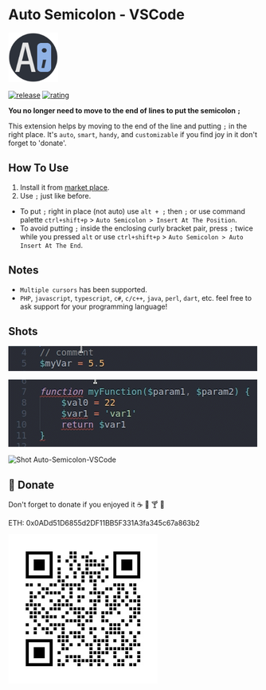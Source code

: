 # Auto Semicolon - VSCode
<img src="https://github.com/myaaghubi/Auto-Semicolon-VSCode/blob/main/icon.png?raw=true" alt="Icon Auto Semicolon VSCode" width="100">

[![release](https://img.shields.io/github/release/myaaghubi/Auto-Semicolon-VSCode.svg?style=for-the-badge&logo=github&logoColor=white&colorA=2b303b&colorB=00e8c6)](https://github.com/myaaghubi/Auto-Semicolon-VSCode/releases/latest)
[![rating](https://img.shields.io/visual-studio-marketplace/stars/myaaghubi.auto-semicolon-vscode?style=for-the-badge&logo=reverbnation&logoColor=white&colorA=2b303b&colorB=FFE66D)](https://marketplace.visualstudio.com/items?itemName=myaaghubi.auto-semicolon-vscode)

**You no longer need to move to the end of lines to put the semicolon `;`**

This extension helps by moving to the end of the line and putting `;` in the right place. It's `auto`, `smart`, `handy`, and `customizable` if you find joy in it don't forget to 'donate'.

## How To Use
1. Install it from [market place](https://marketplace.visualstudio.com/items?itemName=myaaghubi.auto-semicolon-vscode).
2. Use `;` just like before.

- To put `;` right in place (not auto) use `alt + ;` then `;` or use command palette `ctrl+shift+p` > `Auto Semicolon > Insert At The Position`.
- To avoid putting `;` inside the enclosing curly bracket pair, press `;` twice while you pressed `alt` or use `ctrl+shift+p` > `Auto Semicolon > Auto Insert At The End`.

## Notes
- `Multiple cursors` has been supported.
- `PHP`, `javascript`, `typescript`, `c#`, `c/c++`, `java`, `perl`, `dart`, etc. feel free to ask support for your programming language!

## Shots
![Shot Auto-Semicolon-VSCode](https://github.com/myaaghubi/Auto-Semicolon-VSCode/raw/main/assets/auto-semicolon1.gif)

![Shot Auto-Semicolon-VSCode](https://github.com/myaaghubi/Auto-Semicolon-VSCode/raw/main/assets/auto-semicolon2.gif)

![Shot Auto-Semicolon-VSCode](https://github.com/myaaghubi/Auto-Semicolon-VSCode/raw/main/assets/auto-semicolon3.gif)

## 🍔 Donate
Don't forget to donate if you enjoyed it ☕ 🍺 🍸 🍔

ETH: 0x0ADd51D6855d2DF11BB5F331A3fa345c67a863b2

![Ethereum](assets/ethereum.jpg?raw=true "Ethereum")